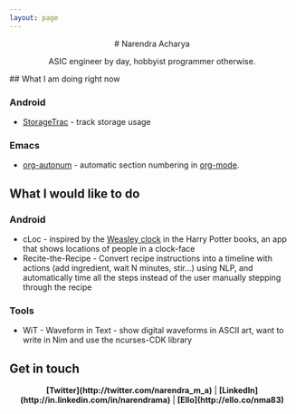 ```yaml
---
layout: page
---
```


<center>
# Narendra Acharya 

ASIC engineer by day, hobbyist programmer otherwise.
</center>
## What I am doing right now

### Android
* [StorageTrac](/SDCardTrac) - track storage usage

### Emacs
* [org-autonum](https://github.com/nma83/org-autonum) - automatic section numbering in [org-mode](http://orgmode.org).

## What I would like to do

### Android

* cLoc - inspired by the [Weasley clock](http://harrypotter.wikia.com/wiki/Weasley_Clock) in the Harry Potter books, an app that shows locations of people in a clock-face
* Recite-the-Recipe - Convert recipe instructions into a timeline with actions (add ingredient, wait N minutes, stir...) using NLP, and automatically time all the steps instead of the user manually stepping through the recipe

### Tools

* WiT - Waveform in Text - show digital waveforms in ASCII art, want to write in Nim and use the ncurses-CDK library

## Get in touch
<center>
<b>[Twitter](http://twitter.com/narendra_m_a)</b> | <b>[LinkedIn](http://in.linkedin.com/in/narendrama)</b> |
<b>[Ello](http://ello.co/nma83)</b>
</center>
